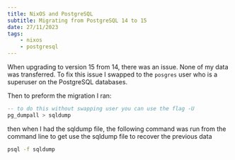 ```yaml
---
title: NixOS and PostgreSQL
subtitle: Migrating from PostgreSQL 14 to 15
date: 27/11/2023
tags: 
    - nixos
    - postgresql
---
```


When upgrading to version 15 from 14, there was an issue. None of my data was
transferred. To fix this issue I swapped to the `posgres` user who is a
superuser on the PostgreSQL databases.

Then to preform the migration I ran:

```sql
-- to do this without swapping user you can use the flag -U
pg_dumpall > sqldump
```

then when I had the sqldump file, the following command was run from the command
line to get use the sqldump file to recover the previous data

```bash
psql -f sqldump
```
